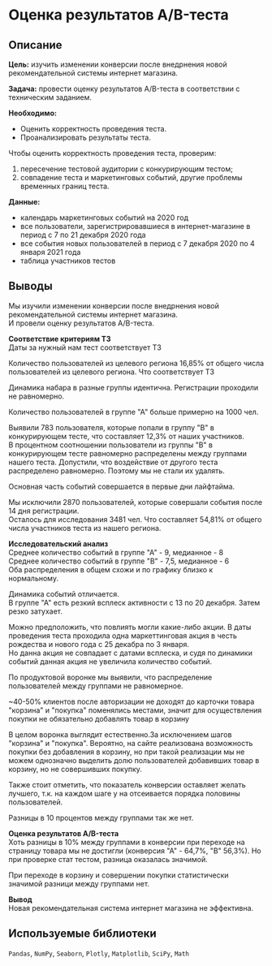 # Оценка результатов A/B-теста
## Описание  
**Цель:** изучить изменении конверсии после внедрнения новой рекомендательной системы интернет магазина.  

**Задача:** провести оценку результатов A/B-теста в соответствии с техническим заданием.

**Необходимо:**  
* Оценить корректность проведения теста.
* Проанализировать результаты теста.  

Чтобы оценить корректность проведения теста, проверим:
1) пересечение тестовой аудитории с конкурирующим тестом;  
2) совпадение теста и маркетинговых событий, другие проблемы временных границ теста.

**Данные:** 
* календарь маркетинговых событий на 2020 год
* все пользователи, зарегистрировавшиеся в интернет-магазине в период с 7 по 21 декабря 2020 года
* все события новых пользователей в период с 7 декабря 2020 по 4 января 2021 года
* таблица участников тестов

## Выводы
Мы изучили изменении конверсии после внедрнения новой рекомендательной системы интернет магазина.  
И провели оценку результатов A/B-теста.  

**Соответствие критериям ТЗ**  
Даты за нужный нам тест соответствует ТЗ

Количество пользователей из целевого региона 16,85% от общего числа пользователей из целевого региона.
Что соответствует ТЗ  

Динамика набара в разные группы идентична. Регистрации проходили не равномерно.  

Количество пользователей в группе "А" больше примерно на 1000 чел.  

Выявили 783 пользователя, которые попали в группу "В" в конкурирующем тесте, что составляет 12,3% от наших участников.  
В процентном соотношении пользователи из группы "В" в конкурирующем тесте равномерно распределены между группами нашего теста. Допустили, что воздействие от другого теста распределено равномерно. Поэтому мы не стали их удалять.  

Основная часть событий совершается в первые дни лайфтайма.  

Мы исключили 2870 пользователей, которые совершали события после 14 дня регистрации.  
Осталось для исследования 3481 чел. Что составляет 54,81% от общего числа участников теста из нашего региона.  

**Исследовательский анализ**  
Среднее количество событий в группе "А" - 9, медианное - 8  
Среднее количество событий в группе "В" - 7,5, медианное - 6  
Оба распределения в общем схожи и по графику близко к нормальному.   

Динамика событий отличается.  
В группе "А" есть резкий всплеск активности с 13 по 20 декабря. Затем резко затухает.  

Можно предположить, что повлиять могли какие-либо акции.
В даты проведения теста проходила одна маркеттинговая акция в честь рождества и нового года с 25 декабра по 3 января.  
Но данна акция не совпадает с датами всплеска, и судя по динамики событий данная акция не увеличила количество событий.  

По продуктовой воронке мы выявили, что распределение пользователей между группами не равномерное.  

~40-50% клиентов после авторизации не доходят до карточки товара  
"корзина" и "покупка" поменялись местами, значит для осуществления покупки не обязательно добавлять товар в корзину  

В целом воронка выглядит естественно.За исключением шагов "корзина" и "покупка". Вероятно, на сайте реализована возможность покупки без добавления в корзину, но при такой реализации мы не можем однозначно выделить долю пользователей добавивших товар в корзину, но не совершивших покупку.  

Также стоит отметить, что показатель конверсии оставляет желать лучшего, т.к. на каждом шаге у на отсеивается порядка половины пользователей.  

Разницы в 10 процентов между группами так же нет.  

**Оценка результатов A/B-теста**  
Хоть разницы в 10% между группами в конверсии при переходе на страницу товара мы не достигли (конверсия "А" - 64,7%, "В" 56,3%). Но при проверке стат тестом, разница оказалась значимой.  

При переходе в корзину и совершении покупки статистически значимой разници между группами нет.  

**Вывод**  
Новая рекомендательная система интернет магазина не эффективна.  

## Используемые библиотеки
`Pandas`, `NumPy`, `Seaborn`, `Plotly`, `Matplotlib`, `SciPy`, `Math`

